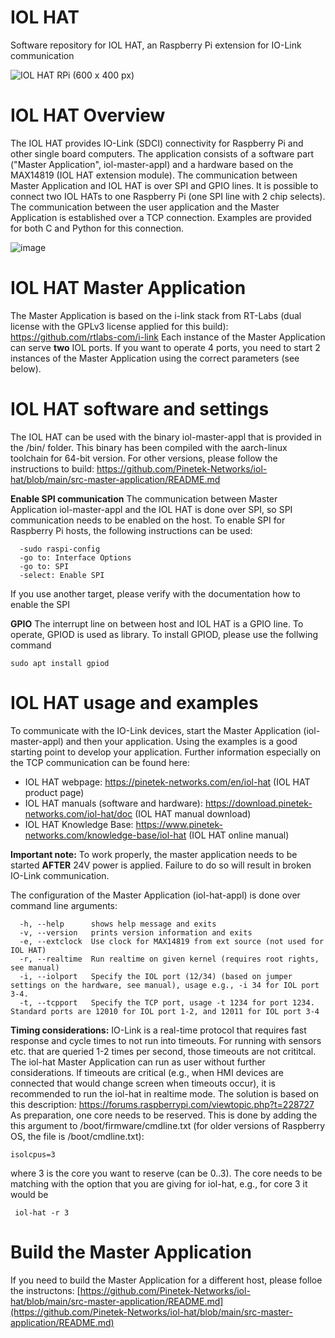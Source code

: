 # IOL HAT
Software repository for IOL HAT, an Raspberry Pi extension for IO-Link communication

![IOL HAT RPi (600 x 400 px)](https://github.com/user-attachments/assets/e64add7d-45a9-483a-b5c1-e328c57330e8)

# IOL HAT Overview
The IOL HAT provides IO-Link (SDCI) connectivity for Raspberry Pi and other single board computers. The application consists of a software part ("Master Application", iol-master-appl) and a hardware based on the MAX14819 (IOL HAT extension module). 
The communication between Master Application and IOL HAT is over SPI and GPIO lines. It is possible to connect two IOL HATs to one Raspberry Pi (one SPI line with 2 chip selects). 
The communication between the user application and the Master Application is established over a TCP connection. Examples are provided for both C and Python for this connection.

![image](https://github.com/Pinetek-Networks/iol-hat/assets/116767503/4d07e1c6-1d9f-4f4e-bbbb-611436dbf62c)

# IOL HAT Master Application 

The Master Application is based on the i-link stack from RT-Labs (dual license with the  GPLv3 license applied for this build): https://github.com/rtlabs-com/i-link
Each instance of the Master Application can serve **two** IOL ports. If you want to operate 4 ports, you need to start 2 instances of the Master Application using the correct parameters (see below).

# IOL HAT software and settings
The IOL HAT can be used with the binary iol-master-appl that is provided in the /bin/ folder. This binary has been compiled with the aarch-linux toolchain for 64-bit version. For other versions, please follow the instructions to build: https://github.com/Pinetek-Networks/iol-hat/blob/main/src-master-application/README.md

**Enable SPI communication**
The communication between Master Application iol-master-appl and the IOL HAT is done over SPI, so SPI communication needs to be enabled on the host.
To enable SPI for Raspberry Pi hosts, the following instructions can be used:
```
  -sudo raspi-config
  -go to: Interface Options
  -go to: SPI
  -select: Enable SPI
```
If you use another target, please verify with the documentation how to enable the SPI

**GPIO**
The interrupt line on between host and IOL HAT is a GPIO line. To operate, GPIOD is used as library.
To install GPIOD, please use the follwing command
```
sudo apt install gpiod	
```
# IOL HAT usage and examples
To communicate with the IO-Link devices, start the Master Application (iol-master-appl) and then your application. Using the examples is a good starting point to develop your application.
Further information especially on the TCP communication can be found here:
* IOL HAT webpage: https://pinetek-networks.com/en/iol-hat (IOL HAT product page)
* IOL HAT manuals (software and hardware): https://download.pinetek-networks.com/iol-hat/doc (IOL HAT manual download)
* IOL HAT Knowledge Base: https://www.pinetek-networks.com/knowledge-base/iol-hat (IOL HAT online manual)

**Important note:**
To work properly, the master application needs to be started **AFTER** 24V power is applied. Failure to do so will result in broken IO-Link communication.

The configuration of the Master Application (iol-hat-appl) is done over command line arguments:
```
  -h, --help      shows help message and exits 
  -v, --version   prints version information and exits 
  -e, --extclock  Use clock for MAX14819 from ext source (not used for IOL HAT)
  -r, --realtime  Run realtime on given kernel (requires root rights, see manual) 
  -i, --iolport   Specify the IOL port (12/34) (based on jumper settings on the hardware, see manual), usage e.g., -i 34 for IOL port 3-4.
  -t, --tcpport   Specify the TCP port, usage -t 1234 for port 1234. Standard ports are 12010 for IOL port 1-2, and 12011 for IOL port 3-4
```
**Timing considerations:**
IO-Link is a real-time protocol that requires fast response and cycle times to not run into timeouts. For running with sensors etc. that are queried 1-2 times per second, those timeouts are not crititcal. The iol-hat Master Application can run as user without further considerations.
If timeouts are critical (e.g., when HMI devices are connected that would change screen when timeouts occur), it is recommended to run the iol-hat in realtime mode. The solution is based on this description: https://forums.raspberrypi.com/viewtopic.php?t=228727
As preparation, one core needs to be reserved. This is done by adding the this argument to /boot/firmware/cmdline.txt (for older versions of Raspberry OS, the file is /boot/cmdline.txt):
```
isolcpus=3
```
where 3 is the core you want to reserve (can be 0..3). The core needs to be matching with the option that you are giving for iol-hat, e.g., for core 3 it would be 
```
 iol-hat -r 3
```


# Build the Master Application
If you need to build the Master Application for a different host, please folloe the instructons: [https://github.com/Pinetek-Networks/iol-hat/blob/main/src-master-application/README.md](https://github.com/Pinetek-Networks/iol-hat/blob/main/src-master-application/README.md)
